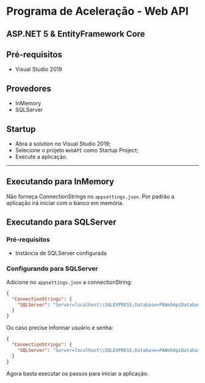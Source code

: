 # Programa de Aceleração - Web API

## ASP.NET 5 & EntityFramework Core

## Pré-requisitos
* Visual Studio 2019

## Provedores
* InMemory
* SQLServer
## Startup

* Abra a solution no Visual Studio 2019;
* Selecione o projeto `WebAPI` como Startup Project;
* Execute a aplicação.
___
## Executando para InMemory
Não forneça ConnectionStrings no `appsettings.json`. Por padrão a aplicação irá iniciar com o banco em memória.
## Executando para SQLServer
### Pré-requisitos
* Instância de SQLServer configurada

### Configurando para SQLServer

Adicione no `appsettings.json` a connectionString:
```json
{
  "ConnectionStrings": {
    "SQLServer": "Server=localhost\\SQLEXPRESS;Database=PAWebApiDatabase;Trusted_Connection=True;"
  }
}
```
Ou caso precise informar usuário e senha:
```json
{
  "ConnectionStrings": {
    "SQLServer": "Server=localhost\\SQLEXPRESS;Database=PAWebApiDatabase;User Id=admin;Password=admin;",
  }
}
```

Agora basta executar os passos para iniciar a aplicação.